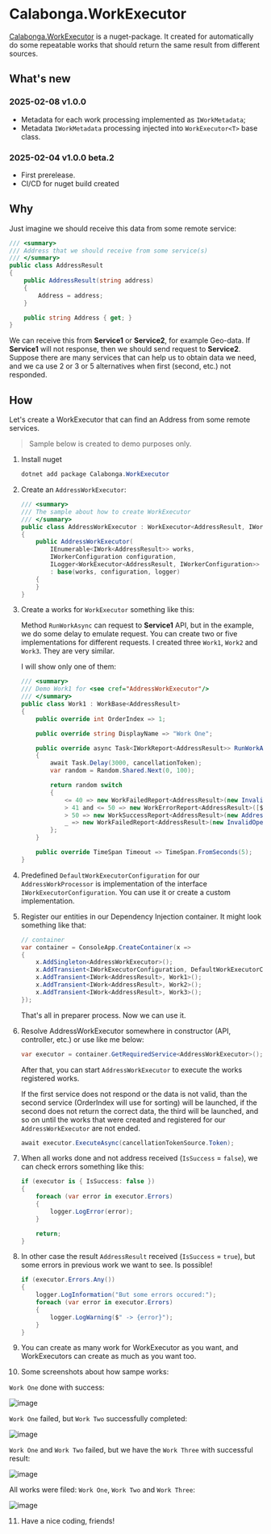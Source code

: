 # Calabonga.WorkExecutor

[Calabonga.WorkExecutor](https://www.nuget.org/packages/Calabonga.WorkExecutor/) is a nuget-package. It created for automatically do some repeatable works that should return the same result from different sources.

## What's new

### 2025-02-08 v1.0.0

* Metadata for each work processing implemented as `IWorkMetadata`;
* Metadata `IWorkMetadata` processing injected into `WorkExecutor<T>` base class.

### 2025-02-04 v1.0.0 beta.2 

* First prerelease.
* CI/CD for nuget build created

## Why

Just imagine we should receive this data from some remote service:

``` csharp
/// <summary>
/// Address that we should receive from some service(s)
/// </summary>
public class AddressResult
{
    public AddressResult(string address)
    {
        Address = address;
    }

    public string Address { get; }
}
```

We can receive this from **Service1** or **Service2**, for example Geo-data. If **Service1** will not response, then we should send request to **Service2**. Suppose there are many services that can help us to obtain data we need, and we ca use 2 or 3 or 5 alternatives when first (second, etc.) not responded.

## How

Let's create a WorkExecutor that can find an Address from some remote services.

> Sample below is created to demo purposes only.

1. Install nuget 
   ``` powershell
   dotnet add package Calabonga.WorkExecutor
   ``` 
2. Create an `AddressWorkExecutor`:
   ``` csharp
   /// <summary>
   /// The sample about how to create WorkExecutor
   /// </summary>
   public class AddressWorkExecutor : WorkExecutor<AddressResult, IWorkerConfiguration>
   {
       public AddressWorkExecutor(
           IEnumerable<IWork<AddressResult>> works,
           IWorkerConfiguration configuration,
           ILogger<WorkExecutor<AddressResult, IWorkerConfiguration>> logger)
           : base(works, configuration, logger)
       {
       }
   }
   ```
3. Create a works for `WorkExecutor` something like this:
   
   Method `RunWorkAsync` can request to **Service1** API, but in the example, we do some delay to emulate request. You can create two or five implementations for different requests. I created three `Work1`, `Work2` and `Work3`. They are very similar.

   I will show only one of them: 


   ``` csharp
   /// <summary>
   /// Demo Work1 for <see cref="AddressWorkExecutor"/>
   /// </summary>
   public class Work1 : WorkBase<AddressResult>
   {
       public override int OrderIndex => 1;
   
       public override string DisplayName => "Work One";
   
       public override async Task<IWorkReport<AddressResult>> RunWorkAsync(CancellationToken    cancellationToken)
       {
           await Task.Delay(3000, cancellationToken);
           var random = Random.Shared.Next(0, 100);
   
           return random switch
           {
               <= 40 => new WorkFailedReport<AddressResult>(new InvalidOperationException($"{GetType().   Name} failed with random number {random} <= 40"), this),
               > 41 and <= 50 => new WorkErrorReport<AddressResult>([$"{GetType().Name} failed with random    number 41>= {random} <= 50 "], this),
               > 50 => new WorkSuccessReport<AddressResult>(new AddressResult($"{GetType().Name}    successfully completed."), this),
               _ => new WorkFailedReport<AddressResult>(new InvalidOperationException($"{GetType().Name}    failed with random out of range."), this)
           };
       }
   
       public override TimeSpan Timeout => TimeSpan.FromSeconds(5);
   }
   ```

4. Predefined `DefaultWorkExecutorConfiguration` for our `AddressWorkProcessor` is implementation of the interface `IWorkExecutorConfiguration`. You can use it or create a custom implementation.
5. Register our entities in our Dependency Injection container. It might look something like that:
   ``` csharp
   // container
   var container = ConsoleApp.CreateContainer(x =>
   {
       x.AddSingleton<AddressWorkExecutor>();
       x.AddTransient<IWorkExecutorConfiguration, DefaultWorkExecutorConfiguration>();
       x.AddTransient<IWork<AddressResult>, Work1>();
       x.AddTransient<IWork<AddressResult>, Work2>();
       x.AddTransient<IWork<AddressResult>, Work3>();
   });
   ```
   That's all in preparer process. Now we can use it.
6. Resolve AddressWorkExecutor somewhere in constructor (API, controller, etc.) or use like me below:
   ``` csharp
   var executor = container.GetRequiredService<AddressWorkExecutor>();
   ```
   
   After that, you can start `AddressWorkExecutor` to execute the works registered works.
   
   If the first service does not respond or the data is not valid, than the second service (OrderIndex will use for sorting) will be launched, if the second does not return the correct data, the third will be launched, and so on until the works that were created and registered for our `AddressWorkExecutor` are not ended.
   
   ``` csharp
   await executor.ExecuteAsync(cancellationTokenSource.Token);
   ```

7. When all works done and not address received (`IsSuccess` = `false`), we can check errors something like this:
    ``` csharp
    if (executor is { IsSuccess: false })
    {
        foreach (var error in executor.Errors)
        {
            logger.LogError(error);
        }

        return;
    }
    ```

8. In other case the result `AddressResult` received (`IsSuccess` = `true`), but some errors in previous work we want to see. Is possible! 
    ``` csharp
    if (executor.Errors.Any())
    {
        logger.LogInformation("But some errors occured:");
        foreach (var error in executor.Errors)
        {
            logger.LogWarning($" -> {error}");
        }
    }
    ```

   
9. You can create as many work for WorkExecutor as you want, and WorkExecutors can create as much as you want too.
10. Some screenshots about how sampe works:

`Work One`  done with success:

![image](https://github.com/user-attachments/assets/67cf166a-04de-4a65-9425-cdb33caacba8)

`Work One` failed, but `Work Two` successfully completed:

![image](https://github.com/user-attachments/assets/4162ad10-bdca-4177-af27-46d0a4c2c05d)

`Work One` and `Work Two` failed, but we have the `Work Three` with successful result:

![image](https://github.com/user-attachments/assets/b1c719f7-df26-4b7e-91ae-0d83716409a7)

All works were filed: `Work One`, `Work Two` and `Work Three`:

![image](https://github.com/user-attachments/assets/558a3517-a045-45f2-a930-c044af2c5cc2)




11. Have a nice coding, friends!
